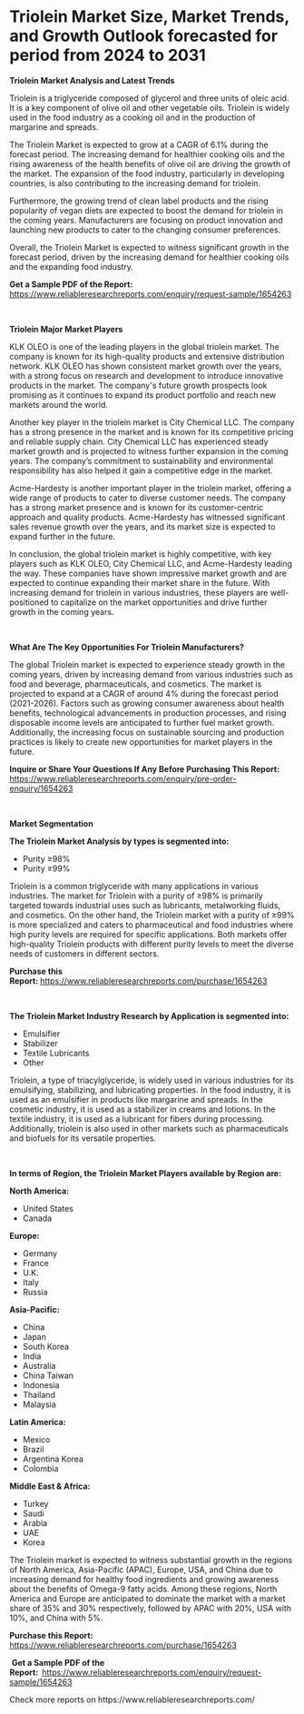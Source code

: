 <p><h1>Triolein Market Size, Market Trends, and Growth Outlook forecasted for period from 2024 to 2031</h1></p><p><strong>Triolein Market Analysis and Latest Trends</strong></p>
<p><p>Triolein is a triglyceride composed of glycerol and three units of oleic acid. It is a key component of olive oil and other vegetable oils. Triolein is widely used in the food industry as a cooking oil and in the production of margarine and spreads.</p><p>The Triolein Market is expected to grow at a CAGR of 6.1% during the forecast period. The increasing demand for healthier cooking oils and the rising awareness of the health benefits of olive oil are driving the growth of the market. The expansion of the food industry, particularly in developing countries, is also contributing to the increasing demand for triolein.</p><p>Furthermore, the growing trend of clean label products and the rising popularity of vegan diets are expected to boost the demand for triolein in the coming years. Manufacturers are focusing on product innovation and launching new products to cater to the changing consumer preferences.</p><p>Overall, the Triolein Market is expected to witness significant growth in the forecast period, driven by the increasing demand for healthier cooking oils and the expanding food industry.</p></p>
<p><strong>Get a Sample PDF of the Report:&nbsp;</strong> <a href="https://www.reliableresearchreports.com/enquiry/request-sample/1654263">https://www.reliableresearchreports.com/enquiry/request-sample/1654263</a></p>
<p>&nbsp;</p>
<p><strong>Triolein Major Market Players</strong></p>
<p><p>KLK OLEO is one of the leading players in the global triolein market. The company is known for its high-quality products and extensive distribution network. KLK OLEO has shown consistent market growth over the years, with a strong focus on research and development to introduce innovative products in the market. The company's future growth prospects look promising as it continues to expand its product portfolio and reach new markets around the world.</p><p>Another key player in the triolein market is City Chemical LLC. The company has a strong presence in the market and is known for its competitive pricing and reliable supply chain. City Chemical LLC has experienced steady market growth and is projected to witness further expansion in the coming years. The company’s commitment to sustainability and environmental responsibility has also helped it gain a competitive edge in the market.</p><p>Acme-Hardesty is another important player in the triolein market, offering a wide range of products to cater to diverse customer needs. The company has a strong market presence and is known for its customer-centric approach and quality products. Acme-Hardesty has witnessed significant sales revenue growth over the years, and its market size is expected to expand further in the future.</p><p>In conclusion, the global triolein market is highly competitive, with key players such as KLK OLEO, City Chemical LLC, and Acme-Hardesty leading the way. These companies have shown impressive market growth and are expected to continue expanding their market share in the future. With increasing demand for triolein in various industries, these players are well-positioned to capitalize on the market opportunities and drive further growth in the coming years.</p></p>
<p>&nbsp;</p>
<p><strong>What Are The Key Opportunities For Triolein Manufacturers?</strong></p>
<p><p>The global Triolein market is expected to experience steady growth in the coming years, driven by increasing demand from various industries such as food and beverage, pharmaceuticals, and cosmetics. The market is projected to expand at a CAGR of around 4% during the forecast period (2021-2026). Factors such as growing consumer awareness about health benefits, technological advancements in production processes, and rising disposable income levels are anticipated to further fuel market growth. Additionally, the increasing focus on sustainable sourcing and production practices is likely to create new opportunities for market players in the future.</p></p>
<p><strong>Inquire or Share Your Questions If Any Before Purchasing This Report:</strong> <a href="https://www.reliableresearchreports.com/enquiry/pre-order-enquiry/1654263">https://www.reliableresearchreports.com/enquiry/pre-order-enquiry/1654263</a></p>
<p>&nbsp;</p>
<p><strong>Market Segmentation</strong></p>
<p><strong>The Triolein Market Analysis by types is segmented into:</strong></p>
<p><ul><li>Purity ≥98%</li><li>Purity ≥99%</li></ul></p>
<p><p>Triolein is a common triglyceride with many applications in various industries. The market for Triolein with a purity of ≥98% is primarily targeted towards industrial uses such as lubricants, metalworking fluids, and cosmetics. On the other hand, the Triolein market with a purity of ≥99% is more specialized and caters to pharmaceutical and food industries where high purity levels are required for specific applications. Both markets offer high-quality Triolein products with different purity levels to meet the diverse needs of customers in different sectors.</p></p>
<p><strong>Purchase this Report:&nbsp;</strong><a href="https://www.reliableresearchreports.com/purchase/1654263">https://www.reliableresearchreports.com/purchase/1654263</a></p>
<p>&nbsp;</p>
<p><strong>The Triolein Market Industry Research by Application is segmented into:</strong></p>
<p><ul><li>Emulsifier</li><li>Stabilizer</li><li>Textile Lubricants</li><li>Other</li></ul></p>
<p><p>Triolein, a type of triacylglyceride, is widely used in various industries for its emulsifying, stabilizing, and lubricating properties. In the food industry, it is used as an emulsifier in products like margarine and spreads. In the cosmetic industry, it is used as a stabilizer in creams and lotions. In the textile industry, it is used as a lubricant for fibers during processing. Additionally, triolein is also used in other markets such as pharmaceuticals and biofuels for its versatile properties.</p></p>
<p>&nbsp;</p>
<p><strong>In terms of Region, the Triolein Market Players available by Region are:</strong></p>
<p>
    <p> <strong> North America: </strong>
        <ul>
            <li>United States</li>
            <li>Canada</li>
        </ul>
        </p> 
    <p> <strong> Europe: </strong>
        <ul>
            <li>Germany</li>
            <li>France</li>
            <li>U.K.</li>
            <li>Italy</li>
            <li>Russia</li>
        </ul>
        </p> 
    <p> <strong> Asia-Pacific: </strong>
        <ul>
            <li>China</li>
            <li>Japan</li>
            <li>South Korea</li>
            <li>India</li>
            <li>Australia</li>
            <li>China Taiwan</li>
            <li>Indonesia</li>
            <li>Thailand</li>
            <li>Malaysia</li>
        </ul>
        </p> 
    <p> <strong> Latin America: </strong>
        <ul>
            <li>Mexico</li>
            <li>Brazil</li>
            <li>Argentina Korea</li>
            <li>Colombia</li>
        </ul>
        </p> 
    <p> <strong> Middle East & Africa: </strong>
        <ul>
            <li>Turkey</li>
            <li>Saudi</li>
            <li>Arabia</li>
            <li>UAE</li>
            <li>Korea</li>
        </ul>
    </p>
    </p>
<p><p>The Triolein market is expected to witness substantial growth in the regions of North America, Asia-Pacific (APAC), Europe, USA, and China due to increasing demand for healthy food ingredients and growing awareness about the benefits of Omega-9 fatty acids. Among these regions, North America and Europe are anticipated to dominate the market with a market share of 35% and 30% respectively, followed by APAC with 20%, USA with 10%, and China with 5%.</p></p>
<p><strong>Purchase this Report: </strong><a href="https://www.reliableresearchreports.com/purchase/1654263">https://www.reliableresearchreports.com/purchase/1654263</a></p>
<p>&nbsp;<strong>Get a Sample PDF of the Report:&nbsp;&nbsp;</strong><a href="https://www.reliableresearchreports.com/enquiry/request-sample/1654263">https://www.reliableresearchreports.com/enquiry/request-sample/1654263</a></p>
<p><strong></strong></p>
<p>Check more reports on https://www.reliableresearchreports.com/</p>